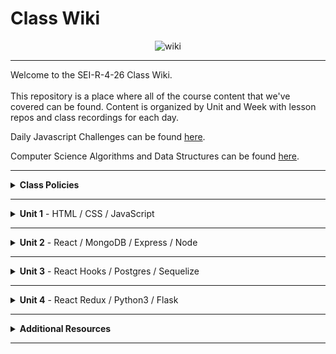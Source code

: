 # Class Wiki

<div align="center">
  <img src="https://i.imgur.com/e2Ma89q.png" alt="wiki">
</div>

___
Welcome to the SEI-R-4-26 Class Wiki. <br/><br/> This repository is a place where all of the course content that we've covered can be found. Content is organized by Unit and Week with lesson repos and class recordings for each day.

Daily Javascript Challenges can be found [here](https://github.com/SEI-R-4-26/daily_js_challenges).

Computer Science Algorithms and Data Structures can be found [here](https://github.com/SEI-R-4-26/cs_data_structures).

___
<details><summary><strong>Class Policies</strong></summary><p>
  
Below, you will find Class Policies and Requirements as laid out in Orientation and conveyed by the Instructional Team.  We compile them here for your reference and review.
  
</p>

<ul type="none">

<li><details><summary><strong>Code of Conduct</strong></summary><p>
  
<ul>
  <li>Foster a productive classroom environment.</li>
  <li>Treat others with respect and dignity.</li>
  <li>Remember that everyone is coming at this with a different background.</li>
  <li>Professionalism in all methods of communication, both in-person <i>and</i> online.
    <ul>
      <li>Slack is an extension of our on-campus community. We ask that you remain courteous, respectful, and professional while engaging on Slack.</li>
    </ul>
  </li>
  <li><b>Zero tolerance for plagiarism and cheating.</b></li>
</ul>
  
</p></details></li>

<li><details><summary><strong>Deliverable Submission Requirements</strong></summary><p>
  
<ul>
  <li>Deliverables must be submitted following the <a href="https://github.com/SEI-R-4-26/template_pull_request">PR Guidelines</a>.</li>
  <li>Students must meet deliverable requirements for the submission to be marked as "Complete".</li>
  <li>Deliverables are <i>always</i> due the following class day at the beginning of class, unless otherwise stated.</li>
  <li>There is a grace period for re-submission or late submission.  All re-submits/late submits are due the <b>Monday following the week of assignment</b>.
    <ul>
      <li>Deliverables assigned on Fridays <b>do not</b> have a re-submit <i>or</i> late submit grace period.</li>
      <li>Deliverables submitted <i>after</i> the grace period <b>will not</b> be graded or accepted and will be marked as "Incomplete".</li>
    </ul>
  </li>
</ul>
  
</p></details></li>

<li><details><summary><strong>Graduation Requirements</strong></summary><p>
  
<ul>
  <li>Meet Project Requirements.
    <ul><li>Satisfactorily complete and present a project for <i>each</i> of the <b>4</b> units.</li></ul>
  </li>
  <li>Submit and complete a <i>minimum</i> of <b>80%</b> of deliverables (labs, homework, etc.).</li>
  <li>Adhere to attendance policy.
    <ul>
      <li>Students are allowed <b>3</b> absences over the <i>entire</i> course.</li>
      <li><b>3</b> tardies or early departures equals <b>1</b> absence.</li>
      <li>Tardy policy <i>includes</i> Outcomes participation.</li>
    </ul>
  </li>
</ul>
  
</p></details></li>

<li><details><summary><strong>A Note on Plagiarism</strong></summary><p>
  
<ul>
  <li>Plagiarism is a serious offense and grounds for immediate withdrawal.</li>
  <li>You are encouraged to ask others, including students, instructors, and Stack Overflow for help. However, it is <b><i>not acceptable to copy</i></b> another persons code and submit it as your own. More importantly, it is detrimental to your learning and growth.</li>
  <li>Small snippets of code that solve small problems taken from Stack Overflow are generally an exception to this rule. If you aren't sure, it is your responsibility to <b><i>ask your instructor</i></b>. To be on the safe side, we ask that you credit the person/resource you got the code from in a comment, and let an instructor take a look at it.</li>
</ul>
  
</p></details></li>
  
</ul></details>

____
<details><summary><strong>Unit 1</strong> - HTML / CSS / JavaScript</summary><p>

<ul type="none">
  
  <li><details><summary><strong>Week 1</strong></summary><p>
  
  <p>
  In Week 1, we reviewed the fundamental concepts of <b>HTML</b>, <b>CSS</b>, and <b>JavaScript</b> along with introducing <b>git</b> workflow, <b>terminal</b> commands, and writing professional <b>markdown</b> files. 
  </p>
  
  <ul type="none">

  <li><details><summary>Repos</summary><p>

  | Day 1 | Day 2 | Day 3 | Day 4 | Day 5 |
  |:---:|:---:|:---:|:---:|:---:|
  | [Mac Installfest](https://github.com/SEI-R-4-26/Installfest_Mac) | [Github Lesson](https://github.com/SEI-R-4-26/u1_lesson_github) | [Flexbox / Grid](https://github.com/SEI-R-4-26/u1_lesson_flex_grid) | [Flexbox Froggy](https://flexboxfroggy.com/) | [Grid Garden](https://cssgridgarden.com/) |
  | [Windows Installfest](https://github.com/SEI-R-4-26/Installfest_Windows) | [Intro to HTML](https://github.com/SEI-R-4-26/u1_lesson_intro_HTML) | [JS Datatypes](https://github.com/SEI-R-4-26/u1_lesson_js_data_types) | [JS Functions](https://github.com/SEI-R-4-26/u1_lesson_js_functions) | [Intro to JS DOM](https://github.com/SEI-R-4-26/u1_lesson_DOM) |
  | [Terminal Lesson](https://github.com/SEI-R-4-26/u1_lesson_terminal) | [Intro to CSS](https://github.com/SEI-R-4-26/u1_lesson_intro_CSS) | [JS Arrays](https://github.com/SEI-R-4-26/u1_lesson_js_arrays) | [JS Scope](https://github.com/SEI-R-4-26/u1_lesson_js_scope) | [JS DOM Quotes Lab](https://github.com/SEI-R-4-26/u1_lab_DOM_quotes) |
  | [Git Lesson](https://github.com/SEI-R-4-26/u1_lesson_git) | [Markdown Lesson](https://github.com/SEI-R-4-26/u1_lesson_markdown) | [JS Loops & Control Flow](https://github.com/SEI-R-4-26/u1_lesson_loops_and_control_flow) | [JS Objects](https://github.com/SEI-R-4-26/u1_lesson_js_objects) | [JS Events & Callbacks](https://github.com/SEI-R-4-26/u1_lesson_events_callbacks) |
  | [VS Code Lesson](https://github.com/SEI-R-4-26/u1_lesson_VSCode) | [HTML / CSS Lab](https://github.com/SEI-R-4-26/u1_lab_HTML_CSS_exercise) | [Control Flow Adventure Homework](https://github.com/SEI-R-4-26/u1_hw_control_flow_adventure) | [Jurassic Objects Lab](https://github.com/SEI-R-4-26/u1_lab_jurassic_objects) | [JS Event Bubbling](https://github.com/SEI-R-4-26/u1_lesson_event_bubbling) |
  | [Terminal Lab](https://github.com/SEI-R-4-26/u1_lab_git_practice) | [Markdown Homework](https://github.com/SEI-R-4-26/u1_hw_markdown) |  | [Objects & Functions Lab](https://github.com/SEI-R-4-26/u1_lab_objects_functions) | [JS Dots Game Lab](https://github.com/SEI-R-4-26/u1_lab_dots) |
  | [Star Wars Homework](https://github.com/SEI-R-4-26/u1_hw_star_wars) |  |  | [Codewars Homework](https://github.com/SEI-R-4-26/u1_hw_codewars_challenges) | [Tic Tac Toe Homework](https://github.com/SEI-R-4-26/u1_hw_tic_tac_toe) |

  </p></details></li>


  <li><details><summary>Class Recordings</summary><p>

  | Day 1 | Day 2 | Day 3 | Day 4 | Day 5 |
  |:---:|:---:|:---:|:---:|:---:|
  | No Recording | [Recording](https://urldefense.proofpoint.com/v2/url?u=https-3A__generalassembly.zoom.us_rec_share_NADDM9okGIUc5rfuGVbbLYaKt-5FmzYA3qU-2D8Nm9hVYcdmIf9WLxARNziMCRRIWgUG.9OnH42HP4-2Djds4yj&d=DwQFaQ&c=ywIG7AaR1bl3EEyoRkxdZ39Vsym_4xjiNvikS1qPyDI&r=gXERv8JPHZrpHzCui1tbSfMDEKS7l-8y48WqRBScKX0&m=HndhPJ4_JSGtbokoDyHT-szWRwWctZgbslzsXvchWWg&s=sgk7gLp3bcJ2uVGVgswLnqAXDfb1ot9VnH6IIOewrIU&e=) | [Recording](https://generalassembly.zoom.us/rec/share/rfOqNPK5SfgiQSvtApShXkfXKWsxDD6hbqiH3HslxngOcsOav5MjhZOAMhHAbiEv.VoOFK3vpEM9tXYHe) | [Recording](https://generalassembly.zoom.us/rec/share/O0rwGnWOwdtJnKtGl1JzamNhSlzaopZZ3ErEyEs0E37fSXzp3kFShqOBZlHd5rsC.2fix35AZcDuADDgu) | [Recording](https://generalassembly.zoom.us/rec/share/GQnhlTs7RqF6ybHmpnSIH1wTP1Q57Urp6K1IFpPL9Sh-unBUSAiUFHGtxQyLOtts.zwQvAB5W7lcoz1jr) |
  |  | Passcode: `*2.2hz7W` | Passcode: `1#!lkD4#` | Passcode: `*W6Z+r6K` | Passcode: `FT&c!O7@` |

  </p></details></li>
  
  </ul>
  
  ___
  </p></details></li>
  
  <li><details><summary><strong>Week 2</strong></summary><p>
  
  <p>
  In Week 2, we practiced more <b>DOM Manipulation</b> and were introduced to <a href="https://github.com/SEI-R-4-26/daily_js_challenges">Daily JavaScript Challenges</a> and basic algorithmic problem solving. We and learned about <b>ES6</b> syntax along with <b>Higher Order Functions</b>, <b>Object Oriented Programming</b> in JavaScript, <b>npm scripts</b>, and fetching/accessing data with <b>APIs</b>.
  </p>
  
  <ul type="none">

  <li><details><summary>Repos</summary><p>
  
  | Day 1 | Day 2 | Day 3 | Day 4 | Day 5 |
  |:---:|:---:|:---:|:---:|:---:|
  | [Daily JS Challenges](https://github.com/SEI-R-4-26/daily_js_challenges) | [Intro to OOP](https://github.com/SEI-R-4-26/u1_lesson_js_OOP) | [Box Model Practice](https://github.com/SEI-R-4-26/u1_lab_box_model) | [Intro to APIs](https://github.com/SEI-R-4-26/u1_lesson_intro_to_APIs) | [Unit 1 Assessment](https://github.com/SEI-R-4-26/u1_assessment) | 
  | [ES6 Syntax](https://github.com/SEI-R-4-26/u1_lesson_js_ES6) | [OOP Lab](https://github.com/SEI-R-4-26/u1_lab_OOP) | [Intro to NPM & Building Scripts](https://github.com/SEI-R-4-26/u1_lesson_nodejs_scripting) | [API Dogs Lab](https://github.com/SEI-R-4-26/u1_lab_dogs_API) | [Project 1 Prompt](https://github.com/SEI-R-4-26/u1_project_prompt) | 
  | [ES6 Lab](https://github.com/SEI-R-4-26/u1_lab_ES6_practice) | [OOP With DOM Elements](https://github.com/SEI-R-4-26/u1_lesson_OOP_HTML) | [JS Fast & Furious](https://github.com/SEI-R-4-26/u1_hw_fast_and_furious) | [TMDB API Lab](https://github.com/SEI-R-4-26/u1_lab_TMDB_API) |  | 
  | [JS HOF Lesson](https://github.com/SEI-R-4-26/u1_lesson_HOF) |  |  |  |  | 
  | [JS HOF Practice](https://github.com/SEI-R-4-26/u1_lab_HOF) |  |  |  |  | 
  | [JS HOF Homework](https://github.com/SEI-R-4-26/u1_hw_HOF) |  |  |  |  | 
  
  </p></details></li>


  <li><details><summary>Class Recordings</summary><p>

  | Day 1 | Day 2 | Day 3 | Day 4 | Day 5 |
  |:---:|:---:|:---:|:---:|:---:|
  | [Recording](https://generalassembly.zoom.us/rec/share/W0VGoHiSKpceBTzmLX9FC5GOaIyV-LyOBgzlrVJlSR89qUzB_kKAxDTKFqG3EA.QmY3F7dZoBh4b1aJ) | [Recording]( https://generalassembly.zoom.us/rec/share/hGXMDwG3IQaZdlnOgTofaEURZySfVONUTH4UHpjNOfHYjjT62ZruKcewRD4FXYKm.neMai0gvVIaeyRoA) | [Recording](https://generalassembly.zoom.us/rec/share/OMEzwR6fDnnQOxZaw8E1KJvDT5dmM_-1dGGomDnqm_WbwcVYXHPdMCgUVCV_CXD2.AFstwd0wdxtYD1Wj) | [Recording](https://generalassembly.zoom.us/rec/share/ewWX0eBarFXVdvU9MPYuhBg9Tn3U3hm99osAaj7BVY2kF06Slo3-OTmd33lihaiR.PzHGek-hvjmlZma2) | No Recording |
  | Passcode: `R?pSv2a2` | Passcode: `+%v+8w6B` | Passcode: `YUGK?9+d` | Passcode: `&J8&kGBn` |  |

  </p></details></li>
  
  </ul>
  
  </p></details></li>

</p></details>

___
<details><summary><strong>Unit 2</strong> - React / MongoDB / Express / Node</summary><p>

<ul type="none">

  <li><details><summary><strong>Week 4</strong></summary><p>
  
   <p>
  In Week 4, we learned all about <b>React</b> and what an amazing language it can be for developers.  We learned the concepts of <b>components</b>, <b>props</b>, and <b>state</b>.  We learned about the idea of <b>conditional rendering</b> and how we can use our user's input to influence our output.  We were also introduced to <b>React Router</b> and got to see how it gives us powerful new tools to build our React Apps.
  </p>
  
  <ul type="none">

  <li><details><summary>Repos</summary><p>

  | Day 1 | Day 2 | Day 3 | Day 4 | Day 5 |
  |:---:|:---:|:---:|:---:|:---:|
  | Project Presentations | [Intro to React](https://github.com/SEI-R-4-26/u2_lesson_react_intro) | [Mapping Components](https://github.com/SEI-R-4-26/u2_lesson_react_mapping_components) | [Intro to State](https://github.com/SEI-R-4-26/u2_lesson_react_state_intro) | [Conditional Rendering](https://github.com/SEI-R-4-26/u2_lesson_react_conditional_rendering) |
  |  | [React Components Lab](https://github.com/SEI-R-4-26/u2_lesson_react_components) | [Mapping Components Lab](https://github.com/SEI-R-4-26/u2_lab_mapping_components) | [React Todos Lab](https://github.com/SEI-R-4-26/u2_lab_react_todos) | [Conditional Rendering Lab](https://github.com/SEI-R-4-26/u2_lab_conditional_rendering) |
  |  | [React Props](https://github.com/SEI-R-4-26/u2_lesson_react_props) | [Movie Mapping Homework](https://github.com/SEI-R-4-26/u2_hw_mapping_components) | [Lifecycle Methods](https://github.com/SEI-R-4-26/u2_lesson_react_lifecycle) | [React Router](https://github.com/SEI-R-4-26/u2_lesson_react_router) |
  |  | [React LOTR](https://github.com/SEI-R-4-26/u2_lab_react_lotr) |  | [Lifecycle Lab](https://github.com/SEI-R-4-26/u2_lab_react_component_lifecycle) | [RAWG Router Lab](https://github.com/SEI-R-4-26/u2_lab_react_router) |
  |  | [React Quiz Homework](https://github.com/SEI-R-4-26/u2_quiz_react) |  | [React Calculator Homework](https://github.com/SEI-R-4-26/u2_hw_react_calculator) | [Burger Stacker Homework](https://github.com/SEI-R-4-26/u2_hw_react_burger_stacker) |
  
  </p></details></li>


  <li><details><summary>Class Recordings</summary><p>

  | Day 1 | Day 2 | Day 3 | Day 4 | Day 5 |
  |:---:|:---:|:---:|:---:|:---:|
  | [Recording](https://generalassembly.zoom.us/rec/share/YcRbULatwwzZK6GALNZuRKvRnwIGHmtBW0u_NDHkbpwz836fLYARDTVmtAZ9kZlZ.83ZGOswZEhUamWYI) | [Recording](https://generalassembly.zoom.us/rec/share/yGfhYkt1nRr0HHl2Hwupsh4eCMmBezwxhXYfJMAXaxwc2kiqPOywHNVpi5MsEHR7.h5EHNMvd48d-Mkq8) | [Recording](https://generalassembly.zoom.us/rec/share/SXaNCUPOJracGBQX6zgIn2G6uftTOaCcF4Q-hcm_pWflbN6SBhYjjrixDm_-HKYN.87ZEFb7nnQsOMcB2) | [Recording](https://generalassembly.zoom.us/rec/share/LS8AapfmarowuADDjUX-G4AYxk6zFC5RRQ91_pvASt-t-gQFgcLgt9HrRWqHBMnc.gaFnV4TV_w2CgjSb) | [Recording](https://generalassembly.zoom.us/rec/share/DojUk91p8WzssCvHlNNpYHZu56MXk0p0JCHtC2N-MYlrDN24UKl67CEn_iKpQ-PX.lCtWtzfvh814l7O_) |
  | Passcode: `ReJq2?ZZ` | Passcode: `$vQviZ4A` | Passcode: `0*A$snSt` | Passcode: `e3=77L55` | Passcode: `XsRAJ5&1` |

  </p></details></li>
  
  </ul>
  
  ___
  </p></details></li>
  
  <li><details><summary><strong>Week 5</strong></summary><p>
  
  <p>
  In Week 5, we introduced back-end and got to practice using <b>Express</b> and <b>Express Middleware</b>.  We also learned how to implement <b>controllers</b>.  We then introduced <b>MongoDB</b> and <b>mongoose</b> as a way to store our app's data.  At the end of the week, we learned some group <b>git</b> best-practices and got to build our first full stack app together in groups!
  </p>
  
  <ul type="none">

  <li><details><summary>Repos</summary><p>
  
  | Day 1 | Day 2 | Day 3 | Day 4 | Day 5 |
  |:---:|:---:|:---:|:---:|:---:|
  | [React APIs](https://github.com/SEI-R-4-26/u2_lesson_react_APIs) | [Express Middleware](https://github.com/SEI-R-4-26/u2_lesson_express_middleware) | [MongoDB Sneakers Lab](https://github.com/SEI-R-4-26/u2_lab_mongoDB_sneakers) | [Group Git](https://github.com/SEI-R-4-26/u2_lesson_group_git) | [MERN Deployment](https://github.com/SEI-R-4-26/u2_lesson_MERN_heroku_deployment) |
  | [Intro to Express](https://github.com/SEI-R-4-26/u2_lesson_express_intro) | [Express Controllers](https://github.com/SEI-R-4-26/u2_lesson_express_controllers) | [Mongoose Express Lab](https://github.com/SEI-R-4-26/u2_lab_mongoose_express) | [Mongoose Associations](https://github.com/SEI-R-4-26/u2_lesson_mongoose_associations) |  |
  | [Express Routes](https://github.com/SEI-R-4-26/u2_lesson_express_routing) | [MongoDB](https://github.com/SEI-R-4-26/u2_lesson_mongodb) | [Mongoose Plants API Homework](https://github.com/SEI-R-4-26/u2_hw_mongoose_plants) | [Full Stackathon](https://github.com/SEI-R-4-26/u2_hackathon) |  |
  | [RAWG Router Homework](https://github.com/SEI-R-4-26/u2_lab_rawg_router) | [Mongoose Schemas and Models](https://github.com/SEI-R-4-26/u2_lesson_mongoose_data_model) |  |  |  |
  |  | [Express Fruits Homework](https://github.com/SEI-R-4-26/u2_hw_express_fruits) |  |  |  |
  
  </p></details></li>


  <li><details><summary>Class Recordings</summary><p>

  | Day 1 | Day 2 | Day 3 | Day 4 | Day 5 |
  |:---:|:---:|:---:|:---:|:---:|
  | [Recording](https://generalassembly.zoom.us/rec/share/AxdumKGQf37Yyc1lBsEc-t_JiaDyyJJ37Crjc9IfV7g8PaqYpQlw5Yoska0i0jae.U0CyAKnd9GL5Y7Nh) | [Recording](https://generalassembly.zoom.us/rec/share/3M8HGz4WwH0acEm-X6pBwMH-XQ0F1D8_03O-AilSrABuCz3uruPinDA_cLn5ORe9._Bf9uhDbD41z3Sg0) | No Recording | [Recording](https://generalassembly.zoom.us/rec/share/U5cy1LIwulBgjM2OKZnDNqjH7SQXpHyWPbLPjUDnpjel6KtKCjHZhdqnCl8t6Tou.FO1LdWvFw6cepPJl) | [Recording](https://generalassembly.zoom.us/rec/share/hn93fKKaYlvVjLSoHwyCSyO7uLFR8qxMJ458CqcQUzO9vH73guSlIgbWqqB8ec6O.V9ksFYb_AoCwlkZN) |
  | Passcode: `+=2Z@XdT` | Passcode: `ZMpr=Y7m` |  | Passcode: `3Mz2*.mF` | Passcode: `#77wv&Q2` |

  </p></details></li>
  
  </ul>
  
  </p></details></li>

</p></details>

___
<details><summary><strong>Unit 3</strong> - React Hooks / Postgres / Sequelize</summary><p>

<ul type="none">

  <li><details><summary><strong>Week 7</strong></summary><p>
  
  <p>
  In Week 7, we learned all about <b>React Hooks</b> and <b>functional components</b>. We learned hooks like <b>useState</b>, <b>useEffect</b>, and <b>useReducer</b> and where to best put them to use in our apps. We were introduced to <b>SQL databases</b> and started to learn SQL commands to interact with our database.  We also learned about the concept of <b>SQL Joins</b>.
  </p>
  
  <ul type="none">

  <li><details><summary>Repos</summary><p>

 | Day 1 | Day 2 | Day 3 | Day 4 | Day 5 |
  |:---:|:---:|:---:|:---:|:---:|
  | [Hooks Docs](https://reactjs.org/docs/hooks-intro.html) | [Intro to useEffect](https://github.com/SEI-R-4-26/u3_lesson_useEffect) | [React Recipes Lab](https://github.com/SEI-R-4-26/u3_lab_react_recipes) | [Intro to SQL](https://github.com/SEI-R-4-26/u3_lesson_SQL_Intro) | [SQL Zoo Lab](https://sqlzoo.net/) |
  | [Classes to Hooks](https://github.com/SEI-R-4-26/u3_lesson_classes_hooks) | [useEffect Stoplight Lab](https://github.com/SEI-R-4-26/u3_lab_useEffect_stoplight) |   | [SQL Practice Lab](https://github.com/SEI-R-4-26/u3_lab_SQL_Practice) | [SQL Code Wars Homework](https://github.com/SEI-R-4-26/u3_hw_sql_codewars) |
  | [Intro to useState](https://github.com/SEI-R-4-26/u3_lesson_useState) | [Kanye Quotes Lab](https://github.com/SEI-R-4-26/u3_lab_kanye_useEffect) |   | [SQL Joins](https://github.com/SEI-R-4-26/u3_lesson_SQL_Joins) |   |
  | [Hooks ATM Lab](https://github.com/SEI-R-4-26/u3_lab_hooks_atm) | [Intro to useReducer](https://github.com/SEI-R-4-26/u3_lesson_useReducer) |   | [SQL Joins Lab](https://github.com/SEI-R-4-26/u3_lab_SQL_Joins_Practice) |   |
  | [React Portfolio Lab](https://github.com/SEI-R-4-26/u3_lab_react_portfolio) | [CSS Manipulator Lab](https://github.com/SEI-R-4-26/u3_lab_CSS_manipulator) |   | [Carmen Sandiego Homework](https://github.com/SEI-R-4-26/u3_hw_carmen_sandiego) |   |
  | [React Adv. Calculator Homework](https://github.com/SEI-R-4-26/u3_hw_react_hooks_calculator) |   |   |   |   |
  
  </p></details></li>


  <li><details><summary>Class Recordings</summary><p>

  | Day 1 | Day 2 | Day 3 | Day 4 | Day 5 |
  |:---:|:---:|:---:|:---:|:---:|
  | [Recording](https://generalassembly.zoom.us/rec/share/wxNjJd1al2u-WZG1Mv0Or2qJ9Ul4BabTawBqDdYzbV5VhzENF2qMWNkiONlFG2Pu.u6P77rq_ZCvTYMgn) | [Recording](https://generalassembly.zoom.us/rec/share/6khBo0y-x4qjVtcAfDL2V8KFnhmZ3L2T5i-kNaJkagFIVmQKuRHT_9_06wnCWuhr.u0lqDyujlCyAA7hg) | [Recording](https://generalassembly.zoom.us/rec/share/c2t33d8oBkBHTlSvQo_CL1IZkHfhP0_smc5MCBU51p08LfOuOHNMRP25B-fmfzy6.pMLacOYeQa0NuFhz) | [Recording](https://generalassembly.zoom.us/rec/share/RawKMA7LhbjTOYDEfB1PiErUhsMo-CdqU6MR49ovdpVv-ccNdXWsibcTjloazrf6.L8I_7rmlf4Yv5CCf) | No Recording |
  | Passcode: `ZV?Ls%t3` | Passcode: `Yp*5zb7?` | Passcode: `$gMHiJ42` | Passcode: `7cEM@O!n` |  |

  </p></details></li>
  
  </ul>
  
  ___
  </p></details></li>
  
  <li><details><summary><strong>Week 8</strong></summary><p>
  
  <p>
  In Week 8, we learned all about <b>Sequelize</b> and how it can interpret for our SQL database and our backend Node servers.  We learned how to make <b>queries</b>, <b>migrations</b>, and <b>associations</b>.  We also learned all about how to integrate <b>user authentication</b> in our apps.
  </p>
  
  <ul type="none">

  <li><details><summary>Repos</summary><p>
  
  | Day 1 | Day 2 | Day 3 | Day 4 | Day 5 |
  |:---:|:---:|:---:|:---:|:---:|
  | [Database Design](https://github.com/SEI-R-4-26/u3_lesson_database_design) | [Sequelize Migrations](https://github.com/SEI-R-4-26/u3_lesson_sequelize_migrations) | [Express Sequelize Lab](https://github.com/SEI-R-4-26/u3_lesson_express_sequelize) | [JWT Auth](https://github.com/SEI-R-4-26/u3_lesson_JWT_auth) | Juneteenth Observed |
  | [Intro to Sequelize](https://github.com/SEI-R-4-26/u3_lesson_sequelize_intro) | [Migrations Exercise Lab](https://github.com/SEI-R-4-26/u3_lab_sequelize_migrations_exercise) | [Sequelize API Lab](https://github.com/SEI-R-4-26/u3_lab_sequelize_API_from_scratch) | [Sequelize Auth](https://github.com/SEI-R-4-26/u3_lesson_sequelize_auth) |  |
  | [Sequelize Queries](https://github.com/SEI-R-4-26/u3_lesson_sequelize_queries) | [Sequelize Associations](https://github.com/SEI-R-4-26/u3_lesson_sequelize_associations) | [Auth Study Homework](https://github.com/SEI-R-4-26/u3_hw_jwt_auth_study) | [React Auth](https://github.com/SEI-R-4-26/u3_lab_react_auth) |  |
  | [Sequelize Querying Lab](https://github.com/SEI-R-4-26/u3_lab_sequelize_querying) | [Associations Exercise Lab](https://github.com/SEI-R-4-26/u3_lab_sequelize_associations_exercise) |  | [Sequelize Complex Associations Homework](https://github.com/SEI-R-4-26/u3_lesson_sequelize_complex_associations) |  |
  | [Sequelize Practice Homework](https://github.com/SEI-R-4-26/u3_hw_sequelize_practice) | [Associations & Migrations Homework](https://github.com/SEI-R-4-26/u3_hw_sequelize_associations_and_migrations) |  | [P3 Prompt](https://github.com/SEI-R-4-26/u3_project_prompt) |  |
  
  </p></details></li>


  <li><details><summary>Class Recordings</summary><p>

  | Day 1 | Day 2 | Day 3 | Day 4 | Day 5 |
  |:---:|:---:|:---:|:---:|:---:|
  | [Recording](https://generalassembly.zoom.us/rec/share/_CeOFbMDf0s9SSIxw1_gW1kle21AboWXsNvJJysL_mLb4ROVo4b_Hu05W9MN1hVG.4u7ZB17RmQX_g8qz) | [Recording](https://generalassembly.zoom.us/rec/share/3DA3VOBCYKTfWg6GOHtUIGDIS2dK66U7bocOpcmGOQwQoeGasCmtCbU2PwyDGSo2.AkaHrqt_bgvbSAPE) | No Recording | [Recording](https://generalassembly.zoom.us/rec/share/7RHYoVoBl2M4SHfHCnth8-r5QxqN6NefZGde4M0mAo-DV55Ku8rx57qEJa1TFdas.rAxm2WzZhyEBy26f) | No Recording |
  | Passcode: `Y!%*P*K8` | Passcode: `4vG=EaPL` |  | Passcode: `%AE8=hx9` |  |

  </p></details></li>
  
  </ul>
  
  </p></details></li>

</p></details>

___
<details><summary><strong>Unit 4</strong> - React Redux / Python3 / Flask</summary><p>

<ul type="none">

  <li><details><summary><strong>Week 10</strong></summary><p>
  
  <p>
  In Week 10, we were introduced to <b>React Redux</b> as a new way to manage our state in React! We learned about <b>Reducers</b>, <b>Actions</b>, and <b>Types</b>. We also learned how to map our state and actions to props. We also learned how to use a middleware called <b>thunk</b> in conjunction with Redux. Later in the week, we were introduced to <b>Python</b> and learned about <b>functions</b>, <b>control flow</b>, <b>loops</b>, <b>dictionaries</b>, and <b>tuples</b>. We continued with Python by learning about <b>Virtual Environments</b> and <b>OOP in Python</b>.  We then got a quick intro to <b>Flask</b>.
  </p>
  
  <ul type="none">

  <li><details><summary>Repos</summary><p>

  | Day 1 | Day 2 | Day 3 | Day 4 | Day 5 |
  |:---:|:---:|:---:|:---:|:---:|
  | [Intro to Redux](https://github.com/SEI-R-4-26/u4_lesson_react_redux_intro) | [Redux Middleware](https://github.com/SEI-R-4-26/u4_lesson_redux_middleware) | [Redux ToDos Lab](https://github.com/SEI-R-4-26/u4_lab_redux_todos) | [Intro to Python](https://github.com/SEI-R-4-26/u4_lesson_python_intro) | [Python Virtual Environments](https://github.com/SEI-R-4-26/u4_lesson_python_virtual_environments) |
  | [Redux Reducers](https://github.com/SEI-R-4-26/u4_lesson_redux_reducers) | [Redux Movies Lab](https://github.com/SEI-R-4-26/u4_lab_redux_movies) |  | [Python Functions](https://github.com/SEI-R-4-26/u4_lesson_python_functions) | [Python Tuples](https://github.com/SEI-R-4-26/u4_lesson_python_tuples) |
  | [Redux Actions & Types](https://github.com/SEI-R-4-26/u4_lesson_redux_actions_types) |  |  | [Python Control Flow](https://github.com/SEI-R-4-26/u4_lesson_python_control_flow) | [Python Tuple Lab](https://github.com/SEI-R-4-26/u4_lab_python_tuple_exercise) |
  | [Redux Mapping State & Actions to Props](https://github.com/SEI-R-4-26/u4_lesson_mapping_state_props) |  |  | [Python Lists and Loops](https://github.com/SEI-R-4-26/u4_lesson_python_lists_loops) | [Python OOP](https://github.com/SEI-R-4-26/u4_lesson_python_oop) |
  | [Redux Quiz Homework](https://github.com/SEI-R-4-26/u4_hw_redux_quiz) |  |  | [Python Dictionaries](https://github.com/SEI-R-4-26/u4_lesson_python_dictionaries) | [Intro to Flask](https://github.com/SEI-R-4-26/u4_lesson_python_flask_intro) |
  |  |  |  | [Python CYOA Homework](https://github.com/SEI-R-4-26/u4_hw_python_adventure) | [Python CSV Parser Lab](https://github.com/SEI-R-4-26/u4_hw_python_csv_parser) |
  |  |  |  |  | [Python Smash Bros. Homework](https://github.com/SEI-R-4-26/u4_hw_python_smash_bros) |
  
  </p></details></li>


  <li><details><summary>Class Recordings</summary><p>

  | Day 1 | Day 2 | Day 3 | Day 4 | Day 5 |
  |:---:|:---:|:---:|:---:|:---:|
  | [Recording](https://generalassembly.zoom.us/rec/share/L6hcWdftbNTLZlzVi7w4j25uMrqMd1yegQFhA5Tljr8SkZjaxeoDlTKZj738Pih5.wXWXZ-x_obfBx7rV) | [Recording](https://generalassembly.zoom.us/rec/share/VoGOhXgDNCD0cZPYXrtTm88e9obx4-ND8CHBuKGecbnn2BhLZXcmSemcaz5sBN8.UsclCMCtVH6tkqeF) | No Recording | [Recording]() | [Recording]() |
  | Passcode: `d@ww6Uq=` | Passcode: `4KJwy%K3` |  | Passcode: ` ` | Passcode: ` ` |

  </p></details></li>
  
  </ul>
  
  ___
  </p></details></li>
  
  <li><details><summary><strong>Week 11</strong></summary><p>
  
  <p>
  Week 11 Description
  </p>
  
  <ul type="none">

  <li><details><summary>Repos</summary><p>
  
  | Day 1 | Day 2 | Day 3 | Day 4 | Day 5 |
  |:---:|:---:|:---:|:---:|:---:|
  | []() | []() | []() | []() | []() | 
  | []() | []() | []() | []() | []() | 
  | []() | []() | []() | []() | []() | 
  | []() | []() | []() | []() | []() | 
  | []() | []() | []() | []() | []() | 
  | []() | []() | []() | []() | []() | 
  
  </p></details></li>


  <li><details><summary>Class Recordings</summary><p>

  | Day 1 | Day 2 | Day 3 | Day 4 | Day 5 |
  |:---:|:---:|:---:|:---:|:---:|
  | [Recording]() | [Recording]() | [Recording]() | [Recording]() | [Recording]() |
  | Passcode: ` ` | Passcode: ` ` | Passcode: ` ` | Passcode: ` ` | Passcode: ` ` |

  </p></details></li>
  
  </ul>
  
  </p></details></li>

</p></details>

___
<details><summary><strong>Additional Resources</strong></summary><p>

Below is a list of additional resources that were hand-picked by your instructors. If you find that you don't have the time during the immersive, these resources will still help to solidify your understanding of key concepts after graduation.
  <ul type="none">
  
  <li><details><summary><strong>Practice</strong> - sites to hone your skills</summary><p>
  
  - [Codeacademy](https://www.codecademy.com/catalog)
  - [Codewars](https://www.codewars.com)
  - [CSS Battle](https://cssbattle.dev/)
  - [CSS Diner](https://flukeout.github.io/)
  - [Flexbox Froggy](https://flexboxfroggy.com/)
  - [Grid Garden](https://cssgridgarden.com/)
  - [Screeps](https://screeps.com/)
  </p></details></li>
  
  <li><details><summary><strong>Reading</strong> - helpful articles and topics</summary><p>
  
  - [10 Need-to-know Mac Terminal Commands](https://scotch.io/bar-talk/10-need-to-know-mac-terminal-commands)
  - [Eloquent JavaScript](https://eloquentjavascript.net/)
  - [CSS Tricks](https://css-tricks.com/)
  - [Rubber Duck Debugging](https://rubberduckdebugging.com/)
  - [Medium: What Is An API?](https://medium.com/free-code-camp/what-is-an-api-in-english-please-b880a3214a82)
  - [Medium: Higher Order Functions](https://medium.com/javascript-in-plain-english/4-must-know-higher-order-functions-in-javascript-411f85545881)
  - [Medium: Local Git Repos vs Remote Repos](https://medium.com/swlh/git-local-repo-and-github-remote-repo-eae1c948fbf5)
  - [Medium: Explaining API's](https://medium.com/javascript-in-plain-english/many-developers-struggle-with-explaining-apis-20a071d74596)
  </p></details></li>
  
  <li><details><summary><strong>Documentation</strong> - commonly used docs for reference</summary><p>
  
  - [MDN JavaScript Docs](https://developer.mozilla.org/en-US/docs/Web/JavaScript/Guide)
  - [W3Schools CSS Docs](https://www.w3schools.com/cssref/default.asp)
  - [React Docs](https://reactjs.org/docs/getting-started.html)

  </p></details></li>
  
  <li><details><summary><strong>Cheatsheets</strong> - quick references</summary><p>
  
  - [Markdown Cheatsheet](https://guides.github.com/pdfs/markdown-cheatsheet-online.pdf)
  - [JavaScript Cheatsheet](https://websitesetup.org/javascript-cheat-sheet/)
  - [ES6 Cheatsheet](https://devhints.io/es6)
  - [Component Lifecycle Cheatsheet](https://dev.to/bunlong/react-component-lifecycle-methods-cheatsheet-23gi)
  - [ERD Cheatsheet](https://drive.google.com/file/d/0B_spkK3eZiHmZTZhczVTaVZxUFU/view?resourcekey=0-pvJ1STXJ4xEpjqpFWQtUhg)
  </p></details></li>
  
  </ul>
 
</p></details>

___
